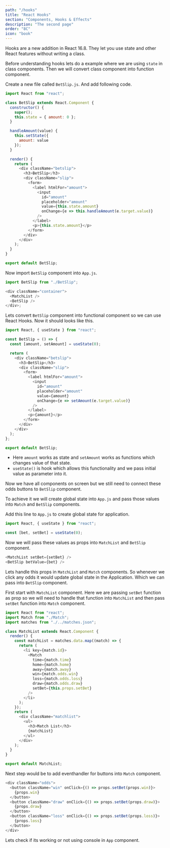 ```yaml
---
path: "/hooks"
title: "React Hooks"
section: "Components, Hooks & Effects"
description: "The second page"
order: "8C"
icon: "book"
---
```


Hooks are a new addition in React 16.8. They let you use state and other React features without writing a class.

Before understanding hooks lets do a example where we are using `state` in class components. Then we will convert class component into function component.

Create a new file called `BetSlip.js`. And add following code.

```js
import React from "react";

class BetSlip extends React.Component {
  constructor() {
    super();
    this.state = { amount: 0 };
  }

  handleAmount(value) {
    this.setState({
      amount: value
    });
  }

  render() {
    return (
      <div className="betslip">
        <h3>BetSlip</h3>
        <div className="slip">
          <form>
            <label htmlFor="amount">
              <input
                id="amount"
                placeholder="amount"
                value={this.state.amount}
                onChange={e => this.handleAmount(e.target.value)}
              />
            </label>
            <p>{this.state.amount}</p>
          </form>
        </div>
      </div>
    );
  }
}

export default BetSlip;
```

Now import `BetSlip` component into `App.js`.

```js
import BetSlip from "./BetSlip";

<div className="container">
  <MatchList />
  <BetSlip />
</div>;
```

Lets convert `BetSlip` component into functional component so we can use React Hooks. Now it should looks like this.

```js
import React, { useState } from "react";

const BetSlip = () => {
  const [amount, setAmount] = useState(0);

  return (
    <div className="betslip">
      <h3>BetSlip</h3>
      <div className="slip">
        <form>
          <label htmlFor="amount">
            <input
              id="amount"
              placeholder="amount"
              value={amount}
              onChange={e => setAmount(e.target.value)}
            />
          </label>
          <p>{amount}</p>
        </form>
      </div>
    </div>
  );
};

export default BetSlip;
```

- Here `amount` works as state and `setAmount` works as functions which changes value of that state.
- `useState()` is hook which allows this functionality and we pass initial value as parameter into it.

Now we have all components on screen but we still need to connect these odds buttons to `BetSlip` component.

To achieve it we will create global state into `App.js` and pass those values into `Match` and `BetSlip` components.

Add this line to `App.js` to create global state for application.

```js
import React, { useState } from "react";

const [bet, setBet] = useState(0);
```

Now we will pass these values as props into `MatchList` and `BetSlip` component.

```js
<MatchList setBet={setBet} />
<BetSlip betValue={bet} />
```

Lets handle this props in `MatchList` and `Match` components. So whenever we click any odds it would update global state in the Application. Which we can pass into `BetSlip` component.

First start with `MatchList` component. Here we are passing `setBet` function as prop so we will need to handle that function into `MatchList` and then pass `setBet` function into `Match` component.

```js
import React from "react";
import Match from "./Match";
import matches from "./../matches.json";

class MatchList extends React.Component {
  render() {
    const matchList = matches.data.map((match) => {
      return (
        <li key={match.id}>
          <Match
            time={match.time}
            home={match.home}
            away={match.away}
            win={match.odds.win}
            loss={match.odds.loss}
            draw={match.odds.draw}
            setBet={this.props.setBet}
          />
        </li>
      );
    });
    return (
      <div className="matchlist">
        <ul>
          <h3>Match List</h3>
          {matchList}
        </ul>
      </div>
    );
  }
}

export default MatchList;
```

Next step would be to add eventhandler for buttons into `Match` component.

```js
<div className="odds">
  <button className="win" onClick={() => props.setBet(props.win)}>
    {props.win}
  </button>
  <button className="draw" onClick={() => props.setBet(props.draw)}>
    {props.draw}
  </button>
  <button className="loss" onClick={() => props.setBet(props.loss)}>
    {props.loss}
  </button>
</div>
```

Lets check if its working or not using console in `App` component.
